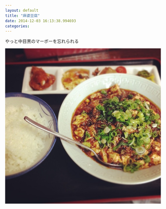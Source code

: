 ```yaml
---
layout: default
title: "麻婆豆腐"
date: 2014-12-03 16:13:38.994693
categories: 
---
```


やっと中目黒のマーボーを忘れられる

![](/assets/images/201408/928333_438861636229049_645500117_n.jpg)


